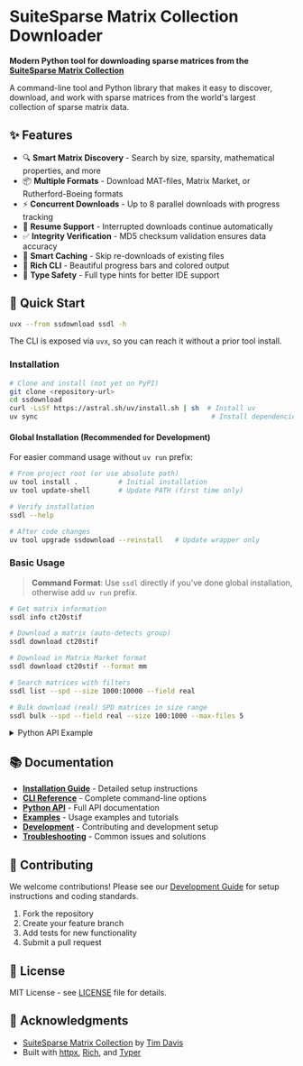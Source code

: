 # SuiteSparse Matrix Collection Downloader

**Modern Python tool for downloading sparse matrices from the [SuiteSparse Matrix Collection](https://sparse.tamu.edu/)**

A command-line tool and Python library that makes it easy to discover, download, and work with sparse matrices from the world's largest collection of sparse matrix data.

## ✨ Features

- 🔍 **Smart Matrix Discovery** - Search by size, sparsity, mathematical properties, and more
- 📦 **Multiple Formats** - Download MAT-files, Matrix Market, or Rutherford-Boeing formats
- ⚡ **Concurrent Downloads** - Up to 8 parallel downloads with progress tracking
- 🔄 **Resume Support** - Interrupted downloads continue automatically
- ✅ **Integrity Verification** - MD5 checksum validation ensures data accuracy
- 🧠 **Smart Caching** - Skip re-downloads of existing files
- 🎨 **Rich CLI** - Beautiful progress bars and colored output
- 🔧 **Type Safety** - Full type hints for better IDE support

## 🚀 Quick Start

```bash
uvx --from ssdownload ssdl -h
```

The CLI is exposed via `uvx`, so you can reach it without a prior tool install.

### Installation

```bash
# Clone and install (not yet on PyPI)
git clone <repository-url>
cd ssdownload
curl -LsSf https://astral.sh/uv/install.sh | sh  # Install uv
uv sync                                           # Install dependencies
```

#### Global Installation (Recommended for Development)

For easier command usage without `uv run` prefix:

```bash
# From project root (or use absolute path)
uv tool install .          # Initial installation
uv tool update-shell       # Update PATH (first time only)

# Verify installation
ssdl --help

# After code changes
uv tool upgrade ssdownload --reinstall   # Update wrapper only
```

### Basic Usage

> **Command Format**: Use `ssdl` directly if you've done global installation, otherwise add `uv run` prefix.

```bash
# Get matrix information
ssdl info ct20stif

# Download a matrix (auto-detects group)
ssdl download ct20stif

# Download in Matrix Market format
ssdl download ct20stif --format mm

# Search matrices with filters
ssdl list --spd --size 1000:10000 --field real

# Bulk download (real) SPD matrices in size range
ssdl bulk --spd --field real --size 100:1000 --max-files 5
```

<details>
<summary>Python API Example</summary>

```python
from ssdownload import SuiteSparseDownloader, Filter

# Simple download
downloader = SuiteSparseDownloader()
path = await downloader.download_by_name("ct20stif")

# Filtered bulk download
filter_obj = Filter(spd=True, n_rows=(1000, 10000))
paths = await downloader.bulk_download(filter_obj, max_files=5)
```

</details>

## 📚 Documentation

- **[Installation Guide](docs/INSTALLATION.md)** - Detailed setup instructions
- **[CLI Reference](docs/CLI_REFERENCE.md)** - Complete command-line options
- **[Python API](docs/API_REFERENCE.md)** - Full API documentation
- **[Examples](docs/EXAMPLES.md)** - Usage examples and tutorials
- **[Development](docs/DEVELOPMENT.md)** - Contributing and development setup
- **[Troubleshooting](docs/TROUBLESHOOTING.md)** - Common issues and solutions


## 🤝 Contributing

We welcome contributions! Please see our [Development Guide](docs/DEVELOPMENT.md) for setup instructions and coding standards.

1. Fork the repository
2. Create your feature branch
3. Add tests for new functionality
4. Submit a pull request

## 📄 License

MIT License - see [LICENSE](LICENSE) file for details.

## 🙏 Acknowledgments

- [SuiteSparse Matrix Collection](https://sparse.tamu.edu/) by [Tim Davis](https://people.engr.tamu.edu/davis/)
- Built with [httpx](https://www.python-httpx.org/), [Rich](https://rich.readthedocs.io/), and [Typer](https://typer.tiangolo.com/)

